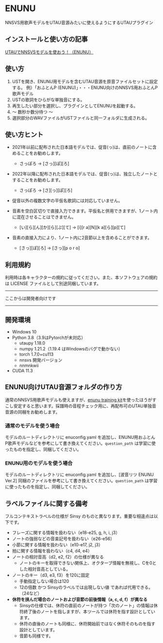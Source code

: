 # ENUNU

NNSVS用歌声モデルをUTAU音源みたいに使えるようにするUTAUプラグイン

## インストールと使い方の記事

[UTAUでNNSVSモデルを使おう！（ENUNU）](https://note.com/crazy_utau/n/n45db22b33d2c)

## 使い方

1. USTを開き、ENUNU用モデルを含むUTAU音源を原音ファイルセットに設定する。
   例）「おふとんP (ENUNU)」・・・ENUNU向けのNNSVS用おふとんP歌声モデル
2. USTの歌詞をひらがな単独音にする。
3. 再生したい部分を選択し、プラグインとしてENUNUを起動する。
4. ～ 数秒か数分待つ ～
5. 選択部分のWAVファイルがUSTファイルと同一フォルダに生成される。

## 使い方ヒント

- 2021年以前に配布された日本語モデルでは、促音(っ)は、直前のノートに含めることをお勧めします。
  - さっぽろ → \[さっ]\[ぽ]\[ろ]
- 2022年以降に配布された日本語モデルでは、促音(っ)は、独立したノートとすることをお勧めします。
  - さっぽろ → \[さ]\[っ]\[ぽ]\[ろ]

- 促音以外の複数文字の平仮名歌詞には対応していません。
- 音素を空白区切りで直接入力できます。平仮名と併用できますが、1ノート内に混在させることはできません。
  - \[い]\[ら]\[ん]\[か]\[ら]\[ぷ]\[て] → \[i]\[r a]\[N]\[k a]\[ら]\[p]\[て]
- 音素の直接入力により、1ノート内に2音節以上を含めることができます。
  - \[さっ]\[ぽ]\[ろ] → \[さっ]\[p o r o]

## 利用規約

利用時は各キャラクターの規約に従ってください。また、本ソフトウェアの規約は LICENSE ファイルとして別途同梱しています。



---

ここからは開発者向けです

---



## 開発環境

- Windows 10
- Python 3.8（3.9はPytorchが未対応）
  - utaupy 1.18.0
  - numpy 1.21.2（1.19.4 はWindowsのバグで動かない）
  - torch 1.7.0+cu113
  - nnsvs 開発バージョン
  - nnmnkwii
- CUDA 11.3

## ENUNU向けUTAU音源フォルダの作り方

通常のNNSVS用歌声モデルも使えますが、[enunu training kit](https://github.com/oatsu-gh/enunu_training_kit)を使ったほうがすこし安定すると思います。採譜時の音程チェック用に、再配布可のUTAU単独音音源の同梱をお勧めします。

### 通常のモデルを使う場合

モデルのルートディレクトリに enuconfig.yaml を追加し、ENUNU用おふとんP歌声モデルなどを参考にして書き換えてください。`question_path` は学習に使ったものを指定し、同梱してください。

### ENUNU用のモデルを使う場合

モデルのルートディレクトリに enuconfig.yaml を追加し、[波音リツ ENUNU Ver.2] 同梱のファイルを参考にして書き換えてください。`question_path` は学習に使ったものを指定し、同梱してください。

## ラベルファイルに関する備考

フルコンテキストラベルの仕様が Sinsy のものと異なります。重要な相違点は以下です。

- フレーズに関する情報を扱わない（e18-e25,  g,  h,  i,  j3）
- ノートの強弱などの音楽記号を扱わない（e26-e56）
- 小節に関する情報を扱わない（e10-e17,  j2,  j3）
- 拍に関する情報を扱わない（c4,  d4,  e4）
- ノートの相対音高（d2,  e2,  f2）の仕様が異なる
  - ノートのキーを取得できない関係上、オクターブ情報を無視し、Cを0とした相対音高としている。
- ノートのキー（d3,  e3,  f3）を120に固定
  - 手動指定しない場合は120
  - 12の倍数 かつ Sinsyのラベルでは出現しない値 であれば代用できる。（24など）
- **休符を挟んだ場合のノートおよび音節の前後情報（a, c, d, f）が異なる**
  - Sinsyの仕様では、休符の直前のノートが持つ「次のノート」の情報は休符終了後のノートを指しますが、本ツールでは休符を指す設計としています。
  - 休符の直後のノートも同様に、休符開始前ではなく休符そのものを指す設計としています。
  - 音節も同様です。

